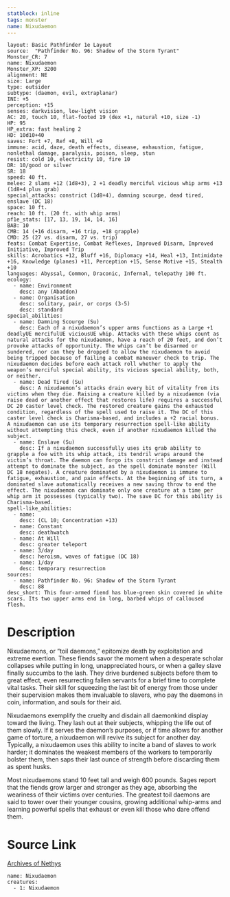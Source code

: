 ```yaml
---
statblock: inline
tags: monster
name: Nixudaemon
---
```

```statblock
layout: Basic Pathfinder 1e Layout
source:  "Pathfinder No. 96: Shadow of the Storm Tyrant"
Monster_CR: 7
name: Nixudaemon
Monster_XP: 3200
alignment: NE
size: Large
type: outsider
subtype: (daemon, evil, extraplanar)
INI: +5
perception: +15
senses: darkvision, low-light vision
AC: 20, touch 10, flat-footed 19 (dex +1, natural +10, size -1)
HP: 95
HP_extra: fast healing 2
HD: 10d10+40
saves: Fort +7, Ref +8, Will +9
immune: acid, daze, death effects, disease, exhaustion, fatigue, nonlethal damage, paralysis, poison, sleep, stun
resist: cold 10, electricity 10, fire 10
DR: 10/good or silver
SR: 18
speed: 40 ft.
melee: 2 slams +12 (1d8+3), 2 +1 deadly merciful vicious whip arms +13 (1d8+4 plus grab)
special_attacks: constrict (1d8+4), damning scourge, dead tired, enslave (DC 18)
space: 10 ft.
reach: 10 ft. (20 ft. with whip arms)
pf1e_stats: [17, 13, 19, 14, 14, 16]
BAB: 10
CMB: 14 (+16 disarm, +16 trip, +18 grapple)
CMD: 25 (27 vs. disarm, 27 vs. trip)
feats: Combat Expertise, Combat Reflexes, Improved Disarm, Improved Initiative, Improved Trip
skills: Acrobatics +12, Bluff +16, Diplomacy +14, Heal +13, Intimidate +16, Knowledge (planes) +11, Perception +15, Sense Motive +15, Stealth +10
languages: Abyssal, Common, Draconic, Infernal, telepathy 100 ft.
ecology:
  - name: Environment
    desc: any (Abaddon)
  - name: Organisation
    desc: solitary, pair, or corps (3-5)
    desc: standard
special_abilities:
  - name: Damning Scourge (Su)
    desc: Each of a nixudaemon’s upper arms functions as a Large +1 deadlyUE mercifulUE viciousUE whip. Attacks with these whips count as natural attacks for the nixudaemon, have a reach of 20 feet, and don’t provoke attacks of opportunity. The whips can’t be disarmed or sundered, nor can they be dropped to allow the nixudaemon to avoid being tripped because of failing a combat maneuver check to trip. The nixudaemon decides before each attack roll whether to apply the weapon’s merciful special ability, its vicious special ability, both, or neither.
  - name: Dead Tired (Su)
    desc: A nixudaemon’s attacks drain every bit of vitality from its victims when they die. Raising a creature killed by a nixudaemon (via raise dead or another effect that restores life) requires a successful DC 20 caster level check. The restored creature gains the exhausted condition, regardless of the spell used to raise it. The DC of this caster level check is Charisma-based, and includes a +2 racial bonus. A nixudaemon can use its temporary resurrection spell-like ability without attempting this check, even if another nixudaemon killed the subject.
  - name: Enslave (Su)
    desc: If a nixudaemon successfully uses its grab ability to grapple a foe with its whip attack, its tendril wraps around the victim’s throat. The daemon can forgo its constrict damage and instead attempt to dominate the subject, as the spell dominate monster (Will DC 18 negates). A creature dominated by a nixudaemon is immune to fatigue, exhaustion, and pain effects. At the beginning of its turn, a dominated slave automatically receives a new saving throw to end the effect. The nixudaemon can dominate only one creature at a time per whip arm it possesses (typically two). The save DC for this ability is Charisma-based.
spell-like_abilities:
  - name:
    desc: (CL 10; Concentration +13)
  - name: Constant
    desc: deathwatch
  - name: At Will
    desc: greater teleport
  - name: 3/day
    desc: heroism, waves of fatigue (DC 18)
  - name: 1/day
    desc: temporary resurrection
sources:
  - name: Pathfinder No. 96: Shadow of the Storm Tyrant
    desc: 88
desc_short: This four-armed fiend has blue-green skin covered in white scars. Its two upper arms end in long, barbed whips of calloused flesh.
```
# Description
Nixudaemons, or “toil daemons,” epitomize death by exploitation and extreme exertion. These fiends savor the moment when a desperate scholar collapses while putting in long, unappreciated hours, or when a galley slave finally succumbs to the lash. They drive burdened subjects before them to great effect, even resurrecting fallen servants for a brief time to complete vital tasks. Their skill for squeezing the last bit of energy from those under their supervision makes them invaluable to slavers, who pay the daemons in coin, information, and souls for their aid.

Nixudaemons exemplify the cruelty and disdain all daemonkind display toward the living. They lash out at their subjects, whipping the life out of them slowly. If it serves the daemon’s purposes, or if time allows for another game of torture, a nixudaemon will revive its subject for another day. Typically, a nixudaemon uses this ability to incite a band of slaves to work harder; it dominates the weakest members of the workers to temporarily bolster them, then saps their last ounce of strength before discarding them as spent husks.

Most nixudaemons stand 10 feet tall and weigh 600 pounds. Sages report that the fiends grow larger and stronger as they age, absorbing the weariness of their victims over centuries. The greatest toil daemons are said to tower over their younger cousins, growing additional whip-arms and learning powerful spells that exhaust or even kill those who dare offend them.
# Source Link
[Archives of Nethys](https://aonprd.com/MonsterDisplay.aspx?ItemName=Nixudaemon)
```encounter-table
name: Nixudaemon
creatures:
  - 1: Nixudaemon
```
